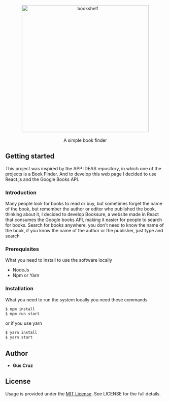 <p align="center">
  <img alt="bookshelf" src="https://i.imgur.com/rxKK0Bg.png" width="400"><br/><br/>
  A simple book finder
</p>

## Getting started

This project was inspired by the APP IDEAS repository, in which one of the projects is a Book Finder. And to develop this web page I decided to use React.js and the Google Books API.

### Introduction

Many people look for books to read or buy, but sometimes forget the name of the book, but remember the author or editor who published the book, thinking about it, I decided to develop Booksure, a website made in React that consumes the Google books API, making it easier for people to search for books.
Search for books anywhere, you don't need to know the name of the book, if you know the name of the author or the publisher, just type and search

### Prerequisites

What you need to install to use the software locally

- NodeJs
- Npm or Yarn

### Installation

What you need to run the system locally you need these commands

```sh
$ npm install
$ npm run start
```

or if you use yarn

```sh
$ yarn install
$ yarn start
```

## Author

- **Gus Cruz**

## License

Usage is provided under the [MIT License](https://mit-license.org/). See LICENSE for the full details.
